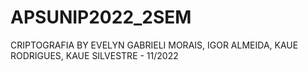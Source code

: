 # APSUNIP2022_2SEM
CRIPTOGRAFIA BY EVELYN GABRIELI MORAIS, IGOR ALMEIDA, KAUE RODRIGUES, KAUE SILVESTRE - 11/2022
